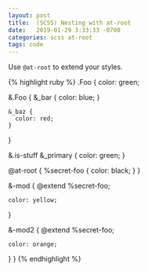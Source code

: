 ```yaml
---
layout: post
title:  (SCSS) Nesting with at-root
date:   2019-01-29 3:33:33 -0700
categories: scss at-root
tags: code
---
```


Use `@at-root` to extend your styles.

{% highlight ruby %}
.Foo {
  color: green;

  &.Foo {
    &_bar {
      color: blue;
    }

    &_baz {
      color: red;
    }
  }

  &.is-stuff &_primary {
    color: green;
  }

  @at-root {
    %secret-foo {
      color: black;
    }
  }

  &-mod {
    @extend %secret-foo;

    color: yellow;
  }

  &-mod2 {
    @extend %secret-foo;

    color: orange;
  }
}
{% endhighlight %}
